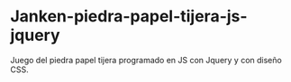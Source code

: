 # Janken-piedra-papel-tijera-js-jquery
Juego del piedra papel tijera programado en JS con Jquery y con diseño CSS.
